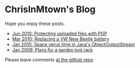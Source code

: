 # ChrisInMtown's Blog

Hope you enjoy these posts.

<!-- Always link to *.html file which Github generates from *.md file -->
* [Jun 2010: Protecting uploaded files with PGP](20100607_pgp.html)
* [Mar 2010: Replacing a VW New Beetle battery](20100327_vwbatt.html)
* [Jan 2010: Space verus time in Java's ObjectOutputStream](20100110_spacetime.html)
* [Jan 2009: Plans for a garden tool rack](20090101_toolrack.html)

Please leave comments [at the github repo](https://github.com/chrisinmtown/chrisinmtown.github.io)
